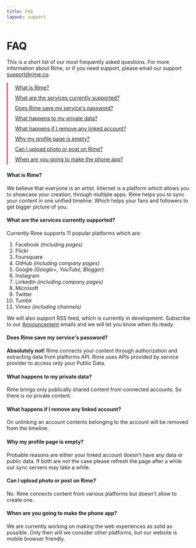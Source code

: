 ```yaml
---
title: FAQ
layout: support
---
```


<h1 class="mdl-typography--font-light">FAQ</h1>

<p>This is a short list of our most frequently asked questions. For more information
about Rime, or if you need support, please email our
support <a href="mailto:support@rime.co">support@rime.co</a>.</p>

<style type="text/css">
    .docs-toc ul {
         list-style-type: none; 
    }
    .docs-toc ul {
        border-left: solid 3px rgb(255,64,129);
        padding-left: 20px;
        line-height: 28px;
    }
</style>

<div class="docs-toc">
    <ul>
        <li><a href="#what-is-rime">What is Rime?</a></li>
        <li><a href="#what-are-the-services-currently-supported">What are the services currently supported?</a></li>
        <li><a href="#does-rime-save-my-services-password">Does Rime save my service's password?</a></li>
        <li><a href="#what-happens-to-my-private-data">What happens to my private data?</a></li>
        <li><a href="#what-happens-if-i-remove-any-linked-account">What happens if I remove any linked account?</a></li>
        <li><a href="#why-my-profile-page-is-empty">Why my profile page is empty?</a></li>
        <li><a href="#can-i-upload-photo-or-post-on-rime">Can I upload photo or post on Rime?</a></li>
        <li><a href="#when-are-you-going-to-make-the-phone-app">When are you going to make the phone app?</a></li>
    </ul>
</div>


<h4 id="what-is-rime">What is Rime?</h4>

<p>We believe that everyone is an artist. Internet is a platform which allows you to
showcase your creation, through multiple apps. Rime
helps you to sync your content in one unified timeline. Which helps your fans and
followers to get bigger picture of you.</p>

<h4 id="what-are-the-services-currently-supported">What are the services currently supported?</h4>

<p>Currently Rime supports 11 popular platforms
which are:
</p>

<ol>
    <li>Facebook <em>(including pages)</em></li>
    <li>Flickr</li>
    <li>Foursquare</li>
    <li>GitHub <em>(including company pages)</em></li>
    <li>Google <em>(Google+, YouTube, Blogger)</em></li>
    <li>Instagram</li>
    <li>LinkedIn <em>(including company pages)</em></li>
    <li>Microsoft</li>
    <li>Twitter</li>
    <li>Tumblr</li>
    <li>Vimeo <em>(including channels)</em></li>
</ol>

<p>We will also support RSS feed, which is currently in development. Subscribe to our
<a href="settings/notifications">Announcement</a> emails and we will
let you know when its ready.</p>

<h4 id="does-rime-save-my-services-password">Does Rime save my service's password?</h4>

<p><strong>Absolutely not!</strong> Rime connects
your content through authorization and extracting data from platforms API.
Rime uses APIs provided by service provider to
access only your Public Data.</p>

<h4 id="what-happens-to-my-private-data">What happens to my private data?</h4>

<p>Rime brings only publically shared content from
connected accounts. So there is no private content.</p>

<h4 id="what-happens-if-i-remove-any-linked-account">What happens if I remove any linked account?</h4>

<p>On unlinking an account contents belonging to the account will be removed from the
timeline.</p>

<h4 id="why-my-profile-page-is-empty">Why my profile page is empty?</h4>

<p>Probable reasons are either your linked account doesn&rsquo;t have any data or
public data. If both are not the case please refresh the page after a while our sync
servers may take a while.</p>

<h4 id="can-i-upload-photo-or-post-on-rime">Can I upload photo or post on Rime?</h4>

<p>No. Rime connects content from various platforms
but doesn't allow to create one.</p>

<h4 id="when-are-you-going-to-make-the-phone-app">When are you going to make the phone app?</h4>

<p>We are currently working on making the web experiences as solid as possible. Only
then will we consider other platforms, but our website is mobile browser friendly.</p>